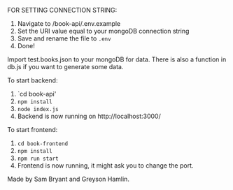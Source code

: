 FOR SETTING CONNECTION STRING:
1. Navigate to /book-api/.env.example
2. Set the URI value equal to your mongoDB connection string
3. Save and rename the file to `.env`
4. Done!

Import test.books.json to your mongoDB for data. There is also a function in db.js if you want to generate some data.

To start backend:

1. `cd book-api'
2. `npm install`
3. `node index.js`
4. Backend is now running on http://localhost:3000/

To start frontend:

1. `cd book-frontend`
2. `npm install`
3. `npm run start`
4. Frontend is now running, it might ask you to change the port.

Made by Sam Bryant and Greyson Hamlin.
